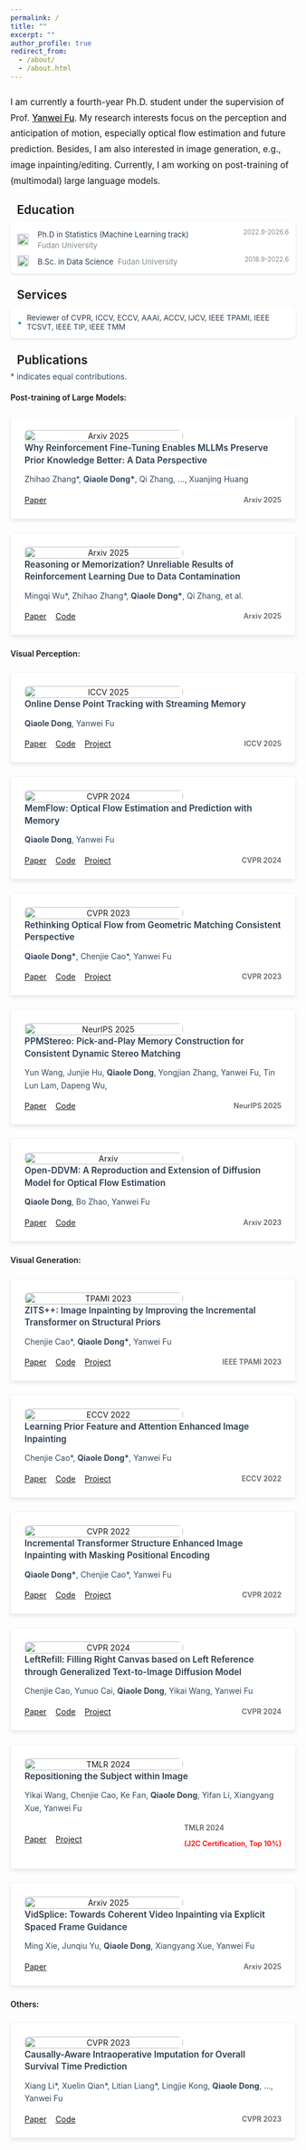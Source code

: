```yaml
---
permalink: /
title: ""
excerpt: ""
author_profile: true
redirect_from: 
  - /about/
  - /about.html
---
```


<style>
.intro-card {
    background: #ffffff;
    border-radius: 8px;
    box-shadow: 0 2px 4px rgba(0, 0, 0, 0.1);
    margin: 20px 0;
    padding: 20px;
    transition: transform 0.2s ease-in-out;
}

@media (max-width: 768px) {
    .intro-card {
        margin: 12px 0;
        padding: 16px;
    }
    
    .intro-text {
        font-size: 1.1em;
        line-height: 1.6;
        margin: 1em 0;
    }
}

.intro-text {
    color: var(--global-text-color);
    font-size: 1.1em;
    line-height: 1.8;
    margin: 1.5em 0;
    font-weight: 400;
    text-align: left;
    hyphens: auto;
    -webkit-hyphens: auto;
    -ms-hyphens: auto;
}

.intro-text a {
    color: var(--global-theme-color);
    text-decoration: underline;
    font-weight: 500;
    transition: color 0.2s ease;
}

.intro-text a:hover {
    color: var(--global-hover-color);
    text-decoration: underline;
}
</style>

<p class="intro-text">
I am currently a fourth-year Ph.D. student under the supervision of Prof. <a href="https://yanweifu.github.io/">Yanwei Fu</a>. 
My research interests focus on the perception and anticipation of motion, especially optical flow estimation and future prediction. Besides, I am also interested in image generation, e.g., image inpainting/editing. Currently, I am working on post-training of (multimodal) large language models.
</p>

<style>
.education-card {
    display: flex;
    align-items: flex-start;
    background: #ffffff;
    border-radius: 8px;
    box-shadow: 0 2px 4px rgba(0, 0, 0, 0.1);
    margin: 8px 0;
    padding: 12px;
    transition: transform 0.2s ease-in-out;
}

@media (max-width: 768px) {
    .education-card {
        padding: 10px;
        margin: 6px 0;
    }
    
    .education-icon {
        flex: 0 0 24px;
        margin-right: 8px;
    }
    
    .education-icon img {
        width: 24px;
        height: 24px;
    }
    
    .education-school {
        font-size: 0.95em;
    }
    
    .education-degree {
        font-size: 0.9em;
    }
    
    .education-date {
        font-size: 0.8em;
    }
}

.education-icon {
    flex: 0 0 32px;
    margin-right: 12px;
    text-align: center;
    padding-top: 8px;
}

.education-icon img {
    width: 32px;
    height: 32px;
    object-fit: contain;
}

.education-content {
    flex: 1;
}

.education-school {
    color: #34495e;
    font-weight: 500;
    margin-bottom: 8px;
}

.education-degree {
    color: #2c3e50;
    margin-bottom: 4px;
    font-size: 0.95em;
    display: flex;
    justify-content: space-between;
    align-items: center;
}

.education-date {
    color: #7f8c8d;
    font-size: 0.85em;
    margin-left: 12px;
}

.education-degree:last-child {
    margin-bottom: 0;
}

.section-title {
    font-size: 1.5em;
    font-weight: 600;
    color: var(--global-text-color);
    margin: 1.2em 0 0.3em 0;
    padding-bottom: 0em;
    border-bottom: 1px solid var(--global-theme-color);
    display: flex;
    align-items: center;
}

.sub-section-title {
    font-size: 1em;
    font-weight: 600;
    color: var(--global-text-color);
    margin: 1.2em 0 0.3em 0;
    padding-bottom: 0em;
    border-bottom: 1px solid var(--global-theme-color);
    display: flex;
    align-items: center;
}

.section-title::before {
    content: '';
    display: inline-block;
    width: 3px;
    height: 1em;
    background-color: var(--global-theme-color);
    margin-right: 0.4em;
    border-radius: 1.5px;
}
</style>

<div class="section-title">Education</div>

<div class="experience-card">
    <div class="experience-item">
        <div class="experience-company">
            <img src="../images/fudan-university-logo-1024px.png" alt="Fudan University" class="company-logo" loading="lazy"/>
            <div class="experience-content">
                <div>
                    <span class="company-name">Ph.D in Statistics (Machine Learning track)</span>
                    <span class="team-name">Fudan University</span>
                </div>
            </div>
        </div>
        <span class="experience-date">2022.9-2026.6</span>
    </div>
    <div class="experience-item">
        <div class="experience-company">
            <img src="../images/fudan-university-logo-1024px.png" alt="Fudan University" class="company-logo" loading="lazy"/>
            <div class="experience-content">
                <div>
                    <span class="company-name">B.Sc. in Data Science</span>
                    <span class="team-name">Fudan University</span>
                </div>
            </div>
        </div>
        <span class="experience-date">2018.9-2022.6</span>
    </div>
</div>

<style>
.experience-card {
    background: #ffffff;
    border-radius: 8px;
    box-shadow: 0 2px 4px rgba(0, 0, 0, 0.1);
    margin: 8px 0;
    padding: 12px;
    transition: transform 0.2s ease-in-out;
}

@media (max-width: 768px) {
    .experience-card {
        padding: 10px;
        margin: 6px 0;
    }
    
    .experience-item {
        font-size: 0.9em;
        gap: 4px;
    }
    
    .company-logo {
        width: 16px;
        height: 16px;
    }
    
    .company-name {
        min-width: 100px;
        font-size: 0.95em;
    }
    
    .team-name {
        font-size: 0.9em;
    }
    
    .experience-date {
        font-size: 0.8em;
    }
}

.experience-item {
    display: flex;
    justify-content: space-between;
    align-items: flex-start;
    margin-bottom: 8px;
    color: #2c3e50;
    font-size: 0.95em;
    flex-wrap: wrap;
    gap: 8px;
}

.experience-item:last-child {
    margin-bottom: 0;
}

.experience-company {
    display: flex;
    align-items: center;
    flex-wrap: wrap;
    gap: 8px;
    flex: 1;
    min-width: 200px;
}

.company-logo {
    width: 20px;
    height: 20px;
    margin-right: 8px;
    object-fit: contain;
    flex-shrink: 0;
}

.experience-content {
    display: flex;
    flex-direction: column;
    flex: 1;
    min-width: 150px;
}

.company-name {
    font-weight: 400;
    margin-right: 4px;
    display: inline-block;
    min-width: 120px;
    line-height: 1.4;
    padding-top: 2px;
}

.team-name {
    color: #7f8c8d;
    display: inline-block;
    line-height: 1.4;
}

.experience-date {
    color: #7f8c8d;
    font-size: 0.85em;
    margin-left: 12px;
    white-space: nowrap;
    flex-shrink: 0;
}

.awards-card {
    background: #ffffff;
    border-radius: 8px;
    box-shadow: 0 2px 4px rgba(0, 0, 0, 0.1);
    margin: 8px 0;
    padding: 12px;
    transition: transform 0.2s ease-in-out;
}

@media (max-width: 768px) {
    .awards-card {
        padding: 10px;
        margin: 6px 0;
    }
    
    .award-item {
        font-size: 0.9em;
        margin-bottom: 6px;
    }
    
    .award-icon {
        font-size: 1.1em;
    }
    
    .award-date {
        font-size: 0.8em;
    }
}

.award-item {
    display: flex;
    align-items: center;
    margin-bottom: 8px;
    color: #2c3e50;
    font-size: 0.95em;
}

.award-item:last-child {
    margin-bottom: 0;
}

.award-icon {
    margin-right: 8px;
    color: #3498db;
    font-size: 1.2em;
    line-height: 1;
}

.award-date {
    color: #7f8c8d;
    font-size: 0.85em;
    margin-left: auto;
    padding-left: 12px;
}
</style>


<div class="section-title">Services</div>

<div class="awards-card">
    <div class="award-item">
        <span class="award-icon">•</span>
        <span>Reviewer of CVPR, ICCV, ECCV, AAAI, ACCV, IJCV, IEEE TPAMI, IEEE TCSVT, IEEE TIP, IEEE TMM</span>
    </div>
</div>

<div class="section-title">Publications</div>

<style>
.category-links {
    margin: 1em 0;
}

.category-item {
    margin: 0.5em 0;
    line-height: 1.6;
}

.category-item a {
    color: #2c3e50;
    text-decoration: none;
    transition: color 0.2s ease;
}

.category-item a:hover {
    color: #3498db;
}

.category-a, .category-b, .category-c {
    font-weight: 600;
    margin-right: 0.5em;
}
</style>

<style>
.venue-ribbon {
    position: absolute;
    top: 0;
    left: 0;
    background: #2c3e50;
    color: white;
    padding: 4px 12px;
    font-size: 0.85em;
    font-weight: 500;
    border-radius: 8px;
    z-index: 1;
}

.venue-ribbon::after {
    display: none;
}

.publication-card {
    position: relative;
    display: flex;
    flex-wrap: wrap;
    align-items: center;
    background: #ffffff;
    border-radius: 4px;
    box-shadow: 0 4px 6px rgba(0, 0, 0, 0.08);
    margin: 24px 0;
    padding: 24px;
    transition: all 0.3s ease;
    border: 1px solid rgba(0, 0, 0, 0.05);
    opacity: 1;
    transform: translateY(0);
}

.publication-image {
    flex: 0 0 280px;
    text-align: center;
    margin-right: 24px;
    margin-bottom: 0;
    display: flex;
    align-items: center;
    justify-content: center;
}

.publication-image img {
    width: 100%;
    max-width: 280px;
    height: auto;
    object-fit: contain;
    border-radius: 8px;
}

.publication-content {
    flex: 1;
    min-width: 300px;
    margin-left: 0;
    display: flex;
    flex-direction: column;
    gap: 12px;
}

.publication-title {
    color: #2c3e50;
    font-size: 1.1em;
    font-weight: 600;
    line-height: 1.4;
    margin: 0;
}

.publication-authors {
    color: #34495e;
    font-size: 1em;
    line-height: 1.6;
    margin: 0;
}

.publication-bottom {
    display: flex;
    justify-content: space-between;
    align-items: center;
    margin-top: 4px;
    flex-wrap: wrap;
    gap: 8px;
}

.publication-links {
    display: flex;
    gap: 16px;
    flex-wrap: wrap;
}

.publication-number {
    font-size: 0.9em;
    font-weight: 600;
    color: #666;
    display: flex;
    align-items: center;
    margin-left: 16px;
    white-space: nowrap;
}

.publication-tags {
    display: flex;
    gap: 8px;
    flex-wrap: wrap;
    margin-top: 12px;
}

.publication-tag {
    display: inline-block;
    padding: 4px 8px;
    background: rgba(52, 152, 219, 0.08);
    color: #3498db;
    border-radius: 4px;
    font-size: 0.85em;
    font-weight: 500;
    transition: all 0.2s ease;
}

.publication-tag:hover {
    background: rgba(52, 152, 219, 0.15);
}

.tag-filter-container {
    display: flex;
    gap: 12px;
    flex-wrap: wrap;
    margin: 20px 0;
    padding: 16px;
    background: #f8f9fa;
    border-radius: 8px;
}

.tag-filter {
    display: inline-block;
    padding: 6px 12px;
    background: #ffffff;
    color: #3498db;
    border: 1px solid #3498db;
    border-radius: 6px;
    font-size: 0.9em;
    font-weight: 500;
    cursor: pointer;
    transition: all 0.2s ease;
}

.tag-filter:hover {
    background: rgba(52, 152, 219, 0.1);
}

.tag-filter.active {
    background: #3498db;
    color: #ffffff;
}

.publication-card.hidden {
    display: none;
    opacity: 0;
    transform: translateY(20px);
}

.category-tag {
    display: inline-block;
    padding: 2px 6px;
    border-radius: 4px;
    font-size: 0.8em;
    font-weight: 500;
    margin-left: 8px;
}

.category-a {
    background: rgba(52, 152, 219, 0.1);
    color: #3498db;
}

.category-b {
    background: rgba(46, 204, 113, 0.1);
    color: #2ecc71;
}

.category-c {
    background: rgba(230, 126, 34, 0.1);
    color: #e67e22;
}

@media (max-width: 768px) {
    .publication-card {
        padding: 12px;
        margin: 12px 0;
    }
    
    .publication-image {
        flex: 0 0 100%;
        margin-right: 0;
        margin-bottom: 12px;
    }
    
    .publication-image img {
        max-width: 100%;
    }
    
    .publication-content {
        gap: 8px;
    }
    
    .publication-title {
        font-size: 1.1em;
        line-height: 1.3;
    }
    
    .publication-authors {
        font-size: 0.9em;
        line-height: 1.4;
    }
    
    .publication-bottom {
        flex-direction: row;
        align-items: center;
        gap: 8px;
    }
    
    .publication-links {
        gap: 8px;
    }
    
    .publication-number {
        margin-left: 0;
        font-size: 0.85em;
    }
}

@media (max-width: 480px) {
    .publication-bottom {
        flex-direction: row;
        align-items: center;
        gap: 4px;
    }
    
    .publication-links a {
        padding: 4px 8px;
        font-size: 0.85em;
    }
    
    .publication-number {
        font-size: 0.8em;
    }
}

/* 添加触摸设备优化 */
@media (hover: none) {
    .intro-card:hover,
    .education-card:hover,
    .experience-card:hover,
    .awards-card:hover,
    .publication-card:hover {
        transform: none;
        box-shadow: 0 2px 4px rgba(0, 0, 0, 0.1);
    }
    
    .publication-links a:active {
        background: rgba(52, 152, 219, 0.2);
    }
    
    .publication-tag:active {
        background: rgba(52, 152, 219, 0.15);
    }
}

/* 优化字体大小和间距 */
@media (max-width: 480px) {
    .section-title {
        font-size: 1.3em;
        margin: 1em 0 0.2em 0;
    }
    
    .intro-text {
        font-size: 1em;
    }
    
    .education-school {
        font-size: 0.9em;
    }
    
    .education-degree {
        font-size: 0.85em;
    }
    
    .company-name {
        font-size: 0.9em;
    }
    
    .team-name {
        font-size: 0.85em;
    }
    
    .award-item {
        font-size: 0.85em;
    }
    
    .publication-title {
        font-size: 1em;
    }
    
    .publication-authors {
        font-size: 0.85em;
    }
}
</style>

<p class="publication-authors">* indicates equal contributions.</p>


<div class="sub-section-title">Post-training of Large Models:</div>

<div class="publication-card">
    <div class="publication-image">
        <img src="../images/publications/Reinforcement_zhang_2025.png" alt="Arxiv 2025" loading="lazy"/>
    </div>
    <div class="publication-content">
        <h3 class="publication-title">Why Reinforcement Fine-Tuning Enables MLLMs Preserve Prior Knowledge Better: A Data Perspective</h3>
        <p class="publication-authors">Zhihao Zhang*, <b>Qiaole Dong*</b>, Qi Zhang, ..., Xuanjing Huang</p>
        <div class="publication-bottom">
            <div class="publication-links">
                <a href="https://arxiv.org/abs/2506.23508">Paper</a>
            </div>
            <div class="publication-number">
                <span class="num1">Arxiv 2025</span>
            </div>
        </div>
    </div>
</div>

<div class="publication-card">
    <div class="publication-image">
        <img src="../images/publications/reasoning_memorization.png" alt="Arxiv 2025" loading="lazy"/>
    </div>
    <div class="publication-content">
        <h3 class="publication-title">Reasoning or Memorization? Unreliable Results of Reinforcement Learning Due to Data Contamination</h3>
        <p class="publication-authors">Mingqi Wu*, Zhihao Zhang*, <b>Qiaole Dong*</b>, Qi Zhang, et al.</p>
        <div class="publication-bottom">
            <div class="publication-links">
                <a href="https://arxiv.org/abs/2507.10532">Paper</a><a href="https://github.com/wumingqi/LLM-Math-Evaluation">Code</a>
            </div>
            <div class="publication-number">
                <span class="num1">Arxiv 2025</span>
            </div>
        </div>
    </div>
</div>


<div class="sub-section-title">Visual Perception:</div>

<div class="publication-card">
    <div class="publication-image">
        <img src="../images/publications/SPOT_2025.png" alt="ICCV 2025" loading="lazy"/>
    </div>
    <div class="publication-content">
        <h3 class="publication-title">Online Dense Point Tracking with Streaming Memory</h3>
        <p class="publication-authors"><b>Qiaole Dong</b>, Yanwei Fu</p>
        <div class="publication-bottom">
            <div class="publication-links">
                <a href="https://arxiv.org/abs/2503.06471">Paper</a><a href="https://github.com/DQiaole/SPOT">Code</a><a href="https://dqiaole.github.io/SPOT/">Project</a>
            </div>
            <div class="publication-number">
                <span class="num1">ICCV 2025</span>
            </div>
        </div>
    </div>
</div>

<div class="publication-card">
    <div class="publication-image">
        <img src="../images/publications/memflow_2024.png" alt="CVPR 2024" loading="lazy"/>
    </div>
    <div class="publication-content">
        <h3 class="publication-title">MemFlow: Optical Flow Estimation and Prediction with Memory</h3>
        <p class="publication-authors"><b>Qiaole Dong</b>, Yanwei Fu</p>
        <div class="publication-bottom">
            <div class="publication-links">
                <a href="https://arxiv.org/abs/2404.04808">Paper</a><a href="https://github.com/DQiaole/MemFlow">Code</a><a href="https://dqiaole.github.io/MemFlow/">Project</a>
            </div>
            <div class="publication-number">
                <span class="num1">CVPR 2024</span>
            </div>
        </div>
    </div>
</div>

<div class="publication-card">
    <div class="publication-image">
        <img src="../images/publications/matchflow.png" alt="CVPR 2023" loading="lazy"/>
    </div>
    <div class="publication-content">
        <h3 class="publication-title">Rethinking Optical Flow from Geometric Matching Consistent Perspective</h3>
        <p class="publication-authors"><b>Qiaole Dong*</b>, Chenjie Cao*, Yanwei Fu</p>
        <div class="publication-bottom">
            <div class="publication-links">
                <a href="https://arxiv.org/abs/2303.08384">Paper</a>
                <a href="https://github.com/DQiaole/MatchFlow">Code</a><a href="https://dqiaole.github.io/MatchFlow/">Project</a>
            </div>
            <div class="publication-number">
                <span class="num1">CVPR 2023</span>
            </div>
        </div>
    </div>
</div>

<div class="publication-card">
    <div class="publication-image">
        <img src="../images/publications/ppmstereo.png" alt="NeurIPS 2025" loading="lazy"/>
    </div>
    <div class="publication-content">
        <h3 class="publication-title">PPMStereo: Pick-and-Play Memory Construction for Consistent Dynamic Stereo Matching</h3>
        <p class="publication-authors">Yun Wang, Junjie Hu, <b>Qiaole Dong</b>, Yongjian Zhang, Yanwei Fu, Tin Lun Lam, Dapeng Wu, </p>
        <div class="publication-bottom">
            <div class="publication-links">
                <a href="https://arxiv.org/pdf/2510.20178">Paper</a>
                <a href="https://github.com/cocowy1/PPMStereo">Code</a>
                <!-- <a href="https://dqiaole.github.io/MatchFlow/">Project</a>  -->
            </div>
            <div class="publication-number">
                <span class="num1">NeurIPS 2025</span>
            </div>
        </div>
    </div>
</div>

<div class="publication-card">
    <div class="publication-image">
        <img src="../images/publications/flowdiffusion.png" alt="Arxiv" loading="lazy"/>
    </div>
    <div class="publication-content">
        <h3 class="publication-title">Open-DDVM: A Reproduction and Extension of Diffusion Model for Optical Flow Estimation</h3>
        <p class="publication-authors"><b>Qiaole Dong</b>, Bo Zhao, Yanwei Fu</p>
        <div class="publication-bottom">
            <div class="publication-links">
                <a href="https://arxiv.org/abs/2312.01746">Paper</a>
                <a href="https://github.com/DQiaole/FlowDiffusion_pytorch">Code</a>
            </div>
            <div class="publication-number">
                <span class="num1">Arxiv 2023</span>
            </div>
        </div>
    </div>
</div>


<div class="sub-section-title">Visual Generation:</div>

<div class="publication-card">
    <div class="publication-image">
        <img src="../images/publications/zits++.jpg" alt="TPAMI 2023" loading="lazy"/>
    </div>
    <div class="publication-content">
        <h3 class="publication-title">ZITS++: Image Inpainting by Improving the Incremental Transformer on Structural Priors</h3>
        <p class="publication-authors">Chenjie Cao*, <b>Qiaole Dong*</b>, Yanwei Fu</p>
        <div class="publication-bottom">
            <div class="publication-links">
                <a href="https://arxiv.org/abs/2210.05950">Paper</a>
                <a href="https://github.com/ewrfcas/ZITS-PlusPlus">Code</a><a href="https://ewrfcas.github.io/ZITS-PlusPlus/">Project</a>
            </div>
            <div class="publication-number">
                <span class="num1">IEEE TPAMI 2023</span>
            </div>
        </div>
    </div>
</div>

<div class="publication-card">
    <div class="publication-image">
        <img src="../images/publications/ECCV2022_FAR.png" alt="ECCV 2022" loading="lazy"/>
    </div>
    <div class="publication-content">
        <h3 class="publication-title">Learning Prior Feature and Attention Enhanced Image Inpainting</h3>
        <p class="publication-authors">Chenjie Cao*, <b>Qiaole Dong*</b>, Yanwei Fu</p>
        <div class="publication-bottom">
            <div class="publication-links">
                <a href="https://arxiv.org/abs/2208.01837.pdf">Paper</a>
                <a href="https://github.com/ewrfcas/MAE-FAR">Code</a><a href="https://ewrfcas.github.io/MAE-FAR/">Project</a>
            </div>
            <div class="publication-number">
                <span class="num1">ECCV 2022</span>
            </div>
        </div>
    </div>
</div>

<div class="publication-card">
    <div class="publication-image">
        <img src="../images/publications/CVPR2022_ZITS.png" alt="CVPR 2022" loading="lazy"/>
    </div>
    <div class="publication-content">
        <h3 class="publication-title">Incremental Transformer Structure Enhanced Image Inpainting with Masking Positional Encoding</h3>
        <p class="publication-authors"><b>Qiaole Dong*</b>, Chenjie Cao*, Yanwei Fu</p>
        <div class="publication-bottom">
            <div class="publication-links">
                <a href="https://openaccess.thecvf.com/content/CVPR2022/papers/Dong_Incremental_Transformer_Structure_Enhanced_Image_Inpainting_With_Masking_Positional_Encoding_CVPR_2022_paper.pdf">Paper</a>
                <a href="https://github.com/DQiaole/ZITS_inpainting">Code</a><a href="https://dqiaole.github.io/ZITS_inpainting/">Project</a>
            </div>
            <div class="publication-number">
                <span class="num1">CVPR 2022</span>
            </div>
        </div>
    </div>
</div>

<div class="publication-card">
    <div class="publication-image">
        <img src="../images/publications/ARCI_teaser.jpg" alt="CVPR 2024" loading="lazy"/>
    </div>
    <div class="publication-content">
        <h3 class="publication-title">LeftRefill: Filling Right Canvas based on Left Reference through Generalized Text-to-Image Diffusion Model</h3>
        <p class="publication-authors">Chenjie Cao, Yunuo Cai, <b>Qiaole Dong</b>, Yikai Wang, Yanwei Fu</p>
        <div class="publication-bottom">
            <div class="publication-links">
                <a href="https://arxiv.org/abs/2305.11577">Paper</a>
                <a href="https://github.com/ewrfcas/LeftRefill">Code</a><a href="https://ewrfcas.github.io/LeftRefill/">Project</a>
            </div>
            <div class="publication-number">
                <span class="num1">CVPR 2024</span>
            </div>
        </div>
    </div>
</div>

<div class="publication-card">
    <div class="publication-image">
        <img src="../images/publications/seele.jpg" alt="TMLR 2024" loading="lazy"/>
    </div>
    <div class="publication-content">
        <h3 class="publication-title">Repositioning the Subject
within Image</h3>
        <p class="publication-authors">Yikai Wang, Chenjie Cao, Ke Fan, <b>Qiaole Dong</b>, Yifan Li, Xiangyang Xue, Yanwei Fu</p>
        <div class="publication-bottom">
            <div class="publication-links">
                <a href="https://openreview.net/pdf?id=orHH4fCtR8">Paper</a><a href="https://yikai-wang.github.io/seele/">Project</a>
            </div>
            <div class="publication-number">
                <span class="num1">TMLR 2024 <p style="color: red;">(J2C Certification, Top 10%)</p></span>
            </div>
        </div>
    </div>
</div>

<div class="publication-card">
    <div class="publication-image">
        <img src="../images/publications/vidsplice.png" alt="Arxiv 2025" loading="lazy"/>
    </div>
    <div class="publication-content">
        <h3 class="publication-title">VidSplice: Towards Coherent Video Inpainting via Explicit Spaced Frame Guidance</h3>
        <p class="publication-authors">Ming Xie, Junqiu Yu, <b>Qiaole Dong</b>, Xiangyang Xue, Yanwei Fu</p>
        <div class="publication-bottom">
            <div class="publication-links">
                <a href="https://arxiv.org/pdf/2510.21461v1">Paper</a>
                <!-- <a href="https://yikai-wang.github.io/seele/">Project</a> -->
            </div>
            <div class="publication-number">
                <span class="num1">Arxiv 2025</span>
            </div>
        </div>
    </div>
</div>


<div class="sub-section-title">Others:</div>

<div class="publication-card">
    <div class="publication-image">
        <img src="../images/publications/cvpr23_CAWIM.png" alt="CVPR 2023" loading="lazy"/>
    </div>
    <div class="publication-content">
        <h3 class="publication-title">Causally-Aware Intraoperative Imputation for Overall Survival Time Prediction</h3>
        <p class="publication-authors">Xiang Li*, Xuelin Qian*, Litian Liang*, Lingjie Kong, <b>Qiaole Dong</b>, ..., Yanwei Fu</p>
        <div class="publication-bottom">
            <div class="publication-links">
                <a href="https://openaccess.thecvf.com/content/CVPR2023/papers/Li_Causally-Aware_Intraoperative_Imputation_for_Overall_Survival_Time_Prediction_CVPR_2023_paper.pdf">Paper</a><a href="https://github.com/ChrisXLi/CaDAG">Code</a>
            </div>
            <div class="publication-number">
                <span class="num1">CVPR 2023</span>
            </div>
        </div>
    </div>
</div>